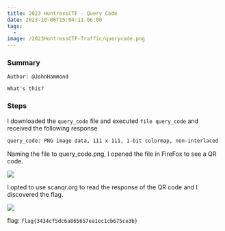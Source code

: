 ```yaml
---
title: 2023 HuntressCTF - Query Code
date: 2023-10-06T15:04:11-06:00
tags:
  - 
image: /2023HuntressCTF-Traffic/querycode.png
---
```


### Summary
```
Author: @JohnHammond

What's this?

```

### Steps

I downloaded the ```query_code``` file and executed ```file query_code``` and received the following response 
```bash
query_code: PNG image data, 111 x 111, 1-bit colormap, non-interlaced
```

Naming the file to query_code.png, I opened the file in FireFox to see a QR code.

![](/2023-HuntressCTF/qrcode.png)

I opted to use scanqr.org to read the response of the QR code and I discovered the flag.

![](/2023-HuntressCTF/querycodeflag.png)

flag: ```flag{3434cf5dc6a865657ea1ec1cb675ce3b}```